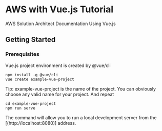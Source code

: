 # AWS with Vue.js Tutorial

AWS Solution Architect Documentation Using Vue.js

## Getting Started

### Prerequisites

Vue.js project environment is created by @vue/cli

```
npm install -g @vue/cli
vue create example-vue-project
```
Tip: example-vue-project is the name of the project. You can obviously choose any valid name for your project.
And repeat

```
cd example-vue-project
npm run serve
```
The command will allow you to run a local development server from the [(http://localhost:8080)] address.
